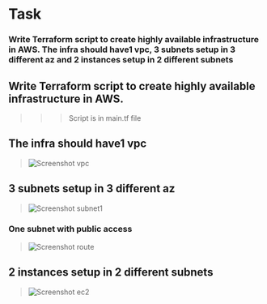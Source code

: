 # Task
### Write Terraform script to create highly available infrastructure in AWS. The infra should have1 vpc, 3 subnets setup in 3 different az and 2 instances setup in 2 different subnets
## Write Terraform script to create highly available infrastructure in AWS.
>>> Script is in main.tf file
## The infra should have1 vpc
> ![Screenshot vpc](https://github.com/Vjyguvi/Terraform_Task/assets/150816386/cdfc1c8e-d542-4f72-92b3-09cf2d4d2da6)
## 3 subnets setup in 3 different az
> ![Screenshot subnet1](https://github.com/Vjyguvi/Terraform_Task/assets/150816386/82247069-3bfd-4d53-a901-e9c2237814f1)
### One subnet with public access
> ![Screenshot route](https://github.com/Vjyguvi/Terraform_Task/assets/150816386/28652ea9-154e-4ed2-8381-5a451575826f)
## 2 instances setup in 2 different subnets
> ![Screenshot ec2](https://github.com/Vjyguvi/Terraform_Task/assets/150816386/d6c568d4-6eea-4871-a857-5188136459c4)
